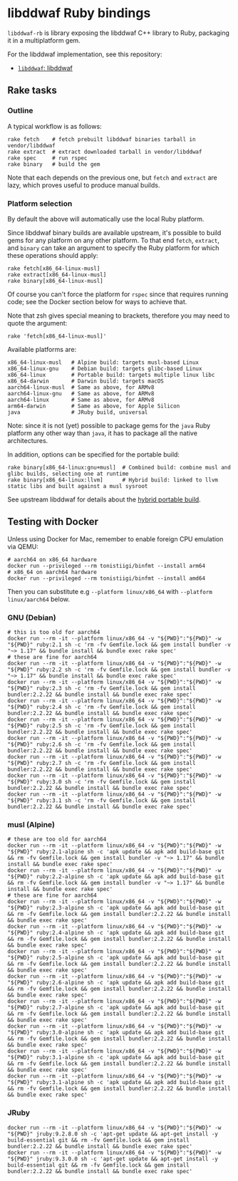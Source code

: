 # libddwaf Ruby bindings

``libddwaf-rb`` is library exposing the libddwaf C++ library to Ruby, packaging it in a multiplatform gem.

For the libddwaf implementation, see this repository:
 - [``libddwaf``: libddwaf](https://github.com/DataDog/libddwaf.git)



## Rake tasks

### Outline

A typical workflow is as follows:

```
rake fetch    # fetch prebuilt libddwaf binaries tarball in vendor/libddwaf
rake extract  # extract downloaded tarball in vendor/libddwaf
rake spec     # run rspec
rake binary   # build the gem
```

Note that each depends on the previous one, but `fetch` and `extract` are lazy, which proves useful to produce manual builds.

### Platform selection

By default the above will automatically use the local Ruby platform.

Since libddwaf binary builds are available upstream, it's possible to build gems for any platform on any other platform. To that end `fetch`, `extract`, and `binary` can take an argument to specify the Ruby platform for which these operations should apply:

```
rake fetch[x86_64-linux-musl]
rake extract[x86_64-linux-musl]
rake binary[x86_64-linux-musl]
```

Of course you can't force the platform for `rspec` since that requires running code; see the Docker section below for ways to achieve that.

Note that zsh gives special meaning to brackets, therefore you may need to quote the argument:

```
rake 'fetch[x86_64-linux-musl]'
```

Available platforms are:

```
x86_64-linux-musl   # Alpine build: targets musl-based Linux
x86_64-linux-gnu    # Debian build: targets glibc-based Linux
x86_64-linux        # Portable build: targets multiple linux libc
x86_64-darwin       # Darwin build: targets macOS
aarch64-linux-musl  # Same as above, for ARMv8
aarch64-linux-gnu   # Same as above, for ARMv8
aarch64-linux       # Same as above, for ARMv8
arm64-darwin        # Same as above, for Apple Silicon
java                # JRuby build, universal
```

Note: since it is not (yet) possible to package gems for the `java` Ruby platform any other way than `java`, it has to package all the native architectures.

In addition, options can be specified for the portable build:

```
rake binary[x86_64-linux:gnu+musl]  # Combined build: combine musl and glibc builds, selecting one at runtime
rake binary[x86_64-linux:llvm]      # Hybrid build: linked to llvm static libs and built against a musl sysroot
```

See upstream libddwaf for details about the [hybrid portable build](https://github.com/DataDog/libddwaf/blob/master/docker/libddwaf/README.md).

## Testing with Docker

Unless using Docker for Mac, remember to enable foreign CPU emulation via QEMU:

```
# aarch64 on x86_64 hardware
docker run --privileged --rm tonistiigi/binfmt --install arm64
# x86_64 on aarch64 hardware
docker run --privileged --rm tonistiigi/binfmt --install amd64
```

Then you can substitute e.g `--platform linux/x86_64` with `--platform linux/aarch64` below.

### GNU (Debian)

```
# this is too old for aarch64
docker run --rm -it --platform linux/x86_64 -v "${PWD}":"${PWD}" -w "${PWD}" ruby:2.1 sh -c 'rm -fv Gemfile.lock && gem install bundler -v "~> 1.17" && bundle install && bundle exec rake spec'
# these are fine for aarch64
docker run --rm -it --platform linux/x86_64 -v "${PWD}":"${PWD}" -w "${PWD}" ruby:2.2 sh -c 'rm -fv Gemfile.lock && gem install bundler -v "~> 1.17" && bundle install && bundle exec rake spec'
docker run --rm -it --platform linux/x86_64 -v "${PWD}":"${PWD}" -w "${PWD}" ruby:2.3 sh -c 'rm -fv Gemfile.lock && gem install bundler:2.2.22 && bundle install && bundle exec rake spec'
docker run --rm -it --platform linux/x86_64 -v "${PWD}":"${PWD}" -w "${PWD}" ruby:2.4 sh -c 'rm -fv Gemfile.lock && gem install bundler:2.2.22 && bundle install && bundle exec rake spec'
docker run --rm -it --platform linux/x86_64 -v "${PWD}":"${PWD}" -w "${PWD}" ruby:2.5 sh -c 'rm -fv Gemfile.lock && gem install bundler:2.2.22 && bundle install && bundle exec rake spec'
docker run --rm -it --platform linux/x86_64 -v "${PWD}":"${PWD}" -w "${PWD}" ruby:2.6 sh -c 'rm -fv Gemfile.lock && gem install bundler:2.2.22 && bundle install && bundle exec rake spec'
docker run --rm -it --platform linux/x86_64 -v "${PWD}":"${PWD}" -w "${PWD}" ruby:2.7 sh -c 'rm -fv Gemfile.lock && gem install bundler:2.2.22 && bundle install && bundle exec rake spec'
docker run --rm -it --platform linux/x86_64 -v "${PWD}":"${PWD}" -w "${PWD}" ruby:3.0 sh -c 'rm -fv Gemfile.lock && gem install bundler:2.2.22 && bundle install && bundle exec rake spec'
docker run --rm -it --platform linux/x86_64 -v "${PWD}":"${PWD}" -w "${PWD}" ruby:3.1 sh -c 'rm -fv Gemfile.lock && gem install bundler:2.2.22 && bundle install && bundle exec rake spec'
```

### musl (Alpine)

```
# these are too old for aarch64
docker run --rm -it --platform linux/x86_64 -v "${PWD}":"${PWD}" -w "${PWD}" ruby:2.1-alpine sh -c 'apk update && apk add build-base git && rm -fv Gemfile.lock && gem install bundler -v "~> 1.17" && bundle install && bundle exec rake spec'
docker run --rm -it --platform linux/x86_64 -v "${PWD}":"${PWD}" -w "${PWD}" ruby:2.2-alpine sh -c 'apk update && apk add build-base git && rm -fv Gemfile.lock && gem install bundler -v "~> 1.17" && bundle install && bundle exec rake spec'
# these are fine for aarch64
docker run --rm -it --platform linux/x86_64 -v "${PWD}":"${PWD}" -w "${PWD}" ruby:2.3-alpine sh -c 'apk update && apk add build-base git && rm -fv Gemfile.lock && gem install bundler:2.2.22 && bundle install && bundle exec rake spec'
docker run --rm -it --platform linux/x86_64 -v "${PWD}":"${PWD}" -w "${PWD}" ruby:2.4-alpine sh -c 'apk update && apk add build-base git && rm -fv Gemfile.lock && gem install bundler:2.2.22 && bundle install && bundle exec rake spec'
docker run --rm -it --platform linux/x86_64 -v "${PWD}":"${PWD}" -w "${PWD}" ruby:2.5-alpine sh -c 'apk update && apk add build-base git && rm -fv Gemfile.lock && gem install bundler:2.2.22 && bundle install && bundle exec rake spec'
docker run --rm -it --platform linux/x86_64 -v "${PWD}":"${PWD}" -w "${PWD}" ruby:2.6-alpine sh -c 'apk update && apk add build-base git && rm -fv Gemfile.lock && gem install bundler:2.2.22 && bundle install && bundle exec rake spec'
docker run --rm -it --platform linux/x86_64 -v "${PWD}":"${PWD}" -w "${PWD}" ruby:2.7-alpine sh -c 'apk update && apk add build-base git && rm -fv Gemfile.lock && gem install bundler:2.2.22 && bundle install && bundle exec rake spec'
docker run --rm -it --platform linux/x86_64 -v "${PWD}":"${PWD}" -w "${PWD}" ruby:3.0-alpine sh -c 'apk update && apk add build-base git && rm -fv Gemfile.lock && gem install bundler:2.2.22 && bundle install && bundle exec rake spec'
docker run --rm -it --platform linux/x86_64 -v "${PWD}":"${PWD}" -w "${PWD}" ruby:3.1-alpine sh -c 'apk update && apk add build-base git && rm -fv Gemfile.lock && gem install bundler:2.2.22 && bundle install && bundle exec rake spec'
docker run --rm -it --platform linux/x86_64 -v "${PWD}":"${PWD}" -w "${PWD}" ruby:3.1-alpine sh -c 'apk update && apk add build-base git && rm -fv Gemfile.lock && gem install bundler:2.2.22 && bundle install && bundle exec rake spec'
```

### JRuby

```
docker run --rm -it --platform linux/x86_64 -v "${PWD}":"${PWD}" -w "${PWD}" jruby:9.2.8.0 sh -c 'apt-get update && apt-get install -y build-essential git && rm -fv Gemfile.lock && gem install bundler:2.2.22 && bundle install && bundle exec rake spec'
docker run --rm -it --platform linux/x86_64 -v "${PWD}":"${PWD}" -w "${PWD}" jruby:9.3.0.0 sh -c 'apt-get update && apt-get install -y build-essential git && rm -fv Gemfile.lock && gem install bundler:2.2.22 && bundle install && bundle exec rake spec'
```
